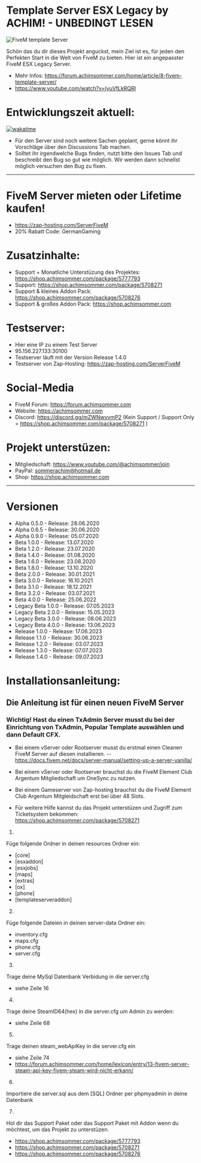 # Template Server ESX Legacy by ACHIM! - UNBEDINGT LESEN

![FiveM template Server ](https://github.com/Achim-Sommer/FiveM-ESX-Template-Server/assets/39227403/cc02e74a-6393-4694-a487-7c1ad10f734b)

Schön das du dir dieses Projekt anguckst, mein Ziel ist es, für jeden den Perfekten Start in die Welt von FiveM zu bieten. Hier ist ein angepasster FiveM ESX Legacy Server. 
- Mehr Infos: https://forum.achimsommer.com/home/article/8-fivem-template-server/
- https://www.youtube.com/watch?v=lyuVfLkRQRI
# Entwicklungszeit aktuell:

[![wakatime](https://wakatime.com/badge/user/677681b3-49a8-4ab2-a967-cffb857c9d96/project/80e53313-0c53-4d3c-8616-80b7084fc399.svg)](https://wakatime.com/badge/user/677681b3-49a8-4ab2-a967-cffb857c9d96/project/80e53313-0c53-4d3c-8616-80b7084fc399)

- Für den Server sind noch weitere Sachen geplant, gerne könnt ihr Vorschläge über den Discussions Tab machen.
- Solltet ihr irgendwelche Bugs finden, nutzt bitte den Issues Tab und beschreibt den Bug so gut wie möglich. Wir werden dann schnellst möglich versuchen den Bug zu fixen.
-----------------------------------------
# FiveM Server mieten oder Lifetime kaufen!

- https://zap-hosting.com/ServerFiveM
- 20% Rabatt Code: GermanGaming

# Zusatzinhalte:

- Support + Monatliche Unterstüzung des Projektes: https://shop.achimsommer.com/package/5777793 
- Support: https://shop.achimsommer.com/package/5708271
- Support & kleines Addon Pack: https://shop.achimsommer.com/package/5708276 
- Support & großes Addon Pack: https://shop.achimsommer.com

# Testserver:

- Hier eine IP zu einem Test Server
- 95.156.227.133:30100
- Testserver läuft mit der Version Release 1.4.0
- Testserver von Zap-Hosting: https://zap-hosting.com/ServerFiveM

  
# Social-Media

- FiveM Forum: https://forum.achimsommer.com
- Website: https://achimsommer.com
- Discord: https://discord.gg/mZWNwyvmP2 (Kein Support / Support Only = https://shop.achimsommer.com/package/5708271 )


# Projekt unterstüzen:

- Mitgliedschaft: https://www.youtube.com/@achimsommer/join
- PayPal: sommerachim@hotmail.de
- Shop: https://shop.achimsommer.com

-----------------------------------------

# Versionen

- Alpha 0.5.0 - Release: 28.06.2020
- Alpha 0.6.5 - Release: 30.06.2020
- Alpha 0.9.0 - Release: 05.07.2020
- Beta 1.0.0 - Release: 13.07.2020
- Beta 1.2.0 - Release: 23.07.2020
- Beta 1.4.0 - Release: 01.08.2020
- Beta 1.6.0 - Release: 23.08.2020
- Beta 1.8.0 - Release: 13.10.2020
- Beta 2.0.0 - Release: 30.01.2021
- Beta 3.0.0 - Release: 16.10.2021
- Beta 3.1.0 - Release: 18.12.2021
- Beta 3.2.0 - Release: 03.07.2021
- Beta 4.0.0 - Release: 25.06.2022
- Legacy Beta 1.0.0 - Release: 07.05.2023
- Legacy Beta 2.0.0 - Release: 15.05.2023
- Legacy Beta 3.0.0 - Release: 08.06.2023
- Legacy Beta 4.0.0 - Release: 13.06.2023
- Release 1.0.0 - Release: 17.06.2023
- Release 1.1.0 - Release: 30.06.2023
- Release 1.2.0 - Release: 03.07.2023
- Release 1.3.0 - Release: 07.07.2023
- Release 1.4.0 - Release: 09.07.2023

# Installationsanleitung:
## Die Anleitung ist für einen neuen FiveM Server
### Wichtig! Hast du einen TxAdmin Server musst du bei der Einrichtung von TxAdmin, Popular Template auswählen und dann Default CFX.

- Bei einem vServer oder Rootserver musst du erstmal einen Cleanen FiveM Server auf diesen installieren.
-- https://docs.fivem.net/docs/server-manual/setting-up-a-server-vanilla/
- Bei einem vServer oder Rootserver brauchst du die FiveM Element Club Argentum Mitgliedschaft um OneSync zu nutzen.
- Bei einem Gameserver von Zap-hosting brauchst du die FiveM Element Club Argentum Mitgleidschaft erst bei über 48 Slots.

- Für weitere Hilfe kannst du das Projekt unterstüzen und Zugriff zum Ticketsystem bekommen: https://shop.achimsommer.com/package/5708271 


1.
Füge folgende Ordner in deinen resources Ordner ein:
- [core]
- [esxaddon]
- [esxjobs]
- [maps]
- [extras]
- [ox]
- [phone]
- [templateserveraddon]

2.
Füge folgende Dateien in deinen server-data Ordner ein:
- inventory.cfg
- maps.cfg
- phone.cfg
- server.cfg

3.
Trage deine MySql Datenbank Verbidung in die server.cfg
- siehe Zeile 16

4.
Trage deine SteamID64(hex) in die server.cfg um Admin zu werden:
- siehe Zeile 68

5.
Trage deinen steam_webApiKey in die server.cfg ein
- siehe Zeile 74
- https://forum.achimsommer.com/home/lexicon/entry/13-fivem-server-steam-api-key-fivem-steam-wird-nicht-erkann/

6.
Importiere die server.sql aus dem [SQL] Ordner per phpmyadmin in deine Datenbank

7.
Hol dir das Support Paket oder das Support Paket mit Addon wenn du möchtest, um das Projekt zu unterstüzen.
- https://shop.achimsommer.com/package/5777793 
- https://shop.achimsommer.com/package/5708271
- https://shop.achimsommer.com/package/5708276 
